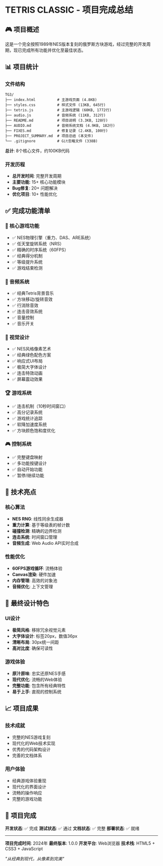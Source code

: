 # TETRIS CLASSIC - 项目完成总结

## 🎮 项目概述

这是一个完全按照1989年NES版本复刻的俄罗斯方块游戏，经过完整的开发周期，现已完成所有功能并优化至最佳状态。

## 📊 项目统计

### 文件结构
```
TG3/
├── index.html          # 主游戏页面 (4.8KB)
├── styles.css          # 样式文件 (13KB, 645行)
├── tetris.js           # 主游戏逻辑 (60KB, 1772行)
├── audio.js            # 音频系统 (11KB, 312行)
├── README.md           # 项目说明 (3.3KB, 128行)
├── AUDIO.md            # 音频系统文档 (4.9KB, 182行)
├── FIXES.md            # 修复记录 (2.4KB, 100行)
├── PROJECT_SUMMARY.md  # 项目总结 (本文件)
└── .gitignore          # Git忽略文件 (338B)
```

**总计**: 8个核心文件，约100KB代码

### 开发历程
- **总开发时间**: 完整开发周期
- **主要功能**: 15+ 核心功能模块
- **Bug修复**: 20+ 问题解决
- **优化项目**: 10+ 性能优化

## ✅ 完成功能清单

### 🎯 核心游戏功能
- ✅ NES物理引擎（重力、DAS、ARE系统）
- ✅ 任天堂旋转系统（NRS）
- ✅ 精确的时序系统（60FPS）
- ✅ 经典得分机制
- ✅ 等级提升系统
- ✅ 游戏结束检测

### 🎵 音频系统
- ✅ 经典Tetris背景音乐
- ✅ 方块移动/旋转音效
- ✅ 行消除音效
- ✅ 连击音效系统
- ✅ 音量控制
- ✅ 音乐开关

### 🎨 视觉设计
- ✅ NES风格像素艺术
- ✅ 经典绿色配色方案
- ✅ 响应式UI布局
- ✅ 极简大字体设计
- ✅ 连击特效动画
- ✅ 屏幕震动效果

### 🏆 游戏系统
- ✅ 连击机制（10秒时间窗口）
- ✅ 高分记录系统
- ✅ 游戏统计追踪
- ✅ 软降加速度系统
- ✅ 方块颜色饱和度优化

### 🎮 控制系统
- ✅ 完整键盘映射
- ✅ 多功能按键设计
- ✅ 自动开始功能
- ✅ 暂停/继续功能

## 🚀 技术亮点

### 核心算法
- **NES RNG**: 线性同余生成器
- **重力计算**: 基于等级表的帧计数
- **碰撞检测**: 精确的边界检测
- **连击系统**: 时间窗口管理
- **音频生成**: Web Audio API实时合成

### 性能优化
- **60FPS游戏循环**: 流畅体验
- **Canvas渲染**: 硬件加速
- **内存管理**: 高效的对象池
- **音频优化**: 上下文管理

## 🎯 最终设计特色

### UI设计
- **极简风格**: 移除冗余视觉元素
- **大字体设计**: 标签20px，数值36px
- **清晰布局**: 30px统一间距
- **高对比度**: 确保可读性

### 游戏体验
- **原汁原味**: 忠实还原NES手感
- **现代优化**: 流畅的Web体验
- **完整功能**: 包含所有经典特性
- **易于上手**: 直观的控制系统

## 📈 项目成果

### 技术成就
- 完整的NES游戏复刻
- 现代化的Web技术实现
- 优秀的代码架构设计
- 完善的文档体系

### 用户体验
- 经典游戏体验重现
- 现代化的界面设计
- 流畅的操作响应
- 完整的游戏功能

## 🎉 项目完成

**开发状态**: ✅ 完成
**测试状态**: ✅ 通过
**文档状态**: ✅ 完整
**部署状态**: ✅ 就绪

---

**项目完成时间**: 2024年
**最终版本**: 1.0.0
**开发平台**: Web浏览器
**技术栈**: HTML5 + CSS3 + JavaScript

*"从经典到现代，从像素到完美"*
